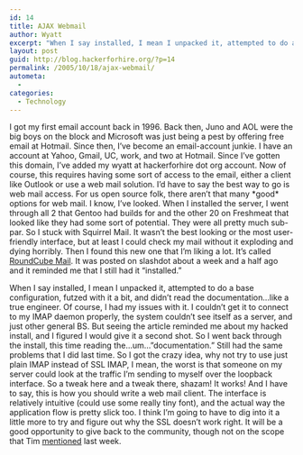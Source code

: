 ```yaml
---
id: 14
title: AJAX Webmail
author: Wyatt
excerpt: "When I say installed, I mean I unpacked it, attempted to do a base configuration, futzed with it a bit, and didn't read the documentation...like a true engineer."
layout: post
guid: http://blog.hackerforhire.org/?p=14
permalink: /2005/10/18/ajax-webmail/
autometa:
  - 
categories:
  - Technology
---
```

I got my first email account back in 1996. Back then, Juno and AOL were the big boys on the block and Microsoft was just being a pest by offering free email at Hotmail. Since then, I&#8217;ve become an email-account junkie. I have an account at Yahoo, Gmail, UC, work, and two at Hotmail. Since I&#8217;ve gotten this domain, I&#8217;ve added my wyatt at hackerforhire dot org account. Now of course, this requires having some sort of access to the email, either a client like Outlook or use a web mail solution. I&#8217;d have to say the best way to go is web mail access. For us open source folk, there aren&#8217;t that many \*good\* options for web mail. I know, I&#8217;ve looked. When I installed the server, I went through all 2 that Gentoo had builds for and the other 20 on Freshmeat that looked like they had some sort of potential. They were all pretty much sub-par. So I stuck with Squirrel Mail. It wasn&#8217;t the best looking or the most user-friendly interface, but at least I could check my mail without it exploding and dying horribly. Then I found this new one that I&#8217;m liking a lot. It&#8217;s called [RoundCube Mail][1]. It was posted on slashdot about a week and a half ago and it reminded me that I still had it &#8220;installed.&#8221;  
<!--more-->

  
When I say installed, I mean I unpacked it, attempted to do a base configuration, futzed with it a bit, and didn&#8217;t read the documentation&#8230;like a true engineer. Of course, I had my issues with it. I couldn&#8217;t get it to connect to my IMAP daemon properly, the system couldn&#8217;t see itself as a server, and just other general BS. But seeing the article reminded me about my hacked install, and I figured I would give it a second shot. So I went back through the install, this time reading the&#8230;um&#8230;&#8221;documentation.&#8221; Still had the same problems that I did last time. So I got the crazy idea, why not try to use just plain IMAP instead of SSL IMAP, I mean, the worst is that someone on my server could look at the traffic I&#8217;m sending to myself over the loopback interface. So a tweak here and a tweak there, shazam! It works! And I have to say, this is how you should write a web mail client. The interface is relatively intuitive (could use some really tiny font), and the actual way the application flow is pretty slick too. I think I&#8217;m going to have to dig into it a little more to try and figure out why the SSL doesn&#8217;t work right. It will be a good opportunity to give back to the community, though not on the scope that Tim [mentioned][2] last week.

 [1]: http://www.roundcube.net/
 [2]: http://blog.mecklem.com/2005-10-11/technological-burnout